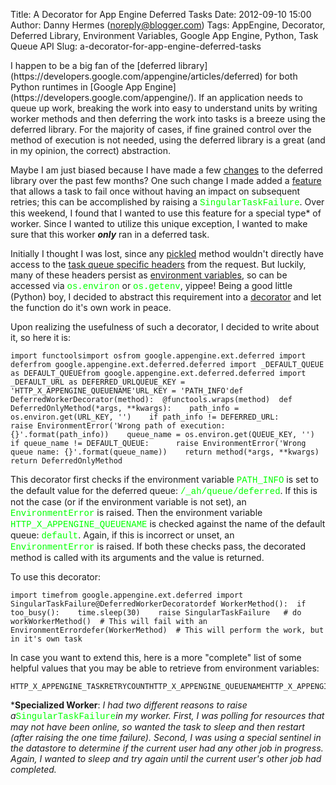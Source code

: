 Title: A Decorator for App Engine Deferred Tasks
Date: 2012-09-10 15:00
Author: Danny Hermes (noreply@blogger.com)
Tags: AppEngine, Decorator, Deferred Library, Environment Variables, Google App Engine, Python, Task Queue API
Slug: a-decorator-for-app-engine-deferred-tasks

<p>
I happen to be a big fan of the [deferred
library](https://developers.google.com/appengine/articles/deferred) for
both Python runtimes in [Google App
Engine](https://developers.google.com/appengine/). If an application
needs to queue up work, breaking the work into easy to understand units
by writing worker methods and then deferring the work into tasks is a
breeze using the deferred library. For the majority of cases, if fine
grained control over the method of execution is not needed, using the
deferred library is a great (and in my opinion, the correct)
abstraction.  
  
Maybe I am just biased because I have made a few
[changes](http://blog.bossylobster.com/2012/03/where-have-i-been.html)
to the deferred library over the past few months? One such change I made
added a
[feature](http://code.google.com/p/googleappengine/issues/detail?id=6412)
that allows a task to fail once without having an impact on subsequent
retries; this can be accomplished by raising a <span
style="color: lime; font-family: Courier New, Courier, monospace;">SingularTaskFailure</span>.
Over this weekend, I found that I wanted to use this feature for a
special type\* of worker. Since I wanted to utilize this unique
exception, I wanted to make sure that this worker ***only*** ran in a
deferred task.  
  
Initially I thought I was lost, since any
[pickled](http://docs.python.org/library/pickle.html) method wouldn't
directly have access to the [task queue specific
headers](https://developers.google.com/appengine/docs/python/taskqueue/overview-push#Task_Request_Headers) from
the request. But luckily, many of these headers persist as [environment
variables](http://en.wikipedia.org/wiki/Environment_variable), so can be
accessed via <span
style="color: lime; font-family: Courier New, Courier, monospace;">os.environ</span>
or <span
style="color: lime; font-family: Courier New, Courier, monospace;">os.getenv</span>,
yippee! Being a good little (Python) boy, I decided to abstract this
requirement into a
[decorator](http://stackoverflow.com/questions/739654/understanding-python-decorators#1594484)
and let the function do it's own work in peace.  
  
Upon realizing the usefulness of such a decorator, I decided to write
about it, so here it is:  

~~~~ {.prettyprint style="background-color: white;"}
import functoolsimport osfrom google.appengine.ext.deferred import deferfrom google.appengine.ext.deferred.deferred import _DEFAULT_QUEUE as DEFAULT_QUEUEfrom google.appengine.ext.deferred.deferred import _DEFAULT_URL as DEFERRED_URLQUEUE_KEY = 'HTTP_X_APPENGINE_QUEUENAME'URL_KEY = 'PATH_INFO'def DeferredWorkerDecorator(method):  @functools.wraps(method)  def DeferredOnlyMethod(*args, **kwargs):    path_info = os.environ.get(URL_KEY, '')    if path_info != DEFERRED_URL:      raise EnvironmentError('Wrong path of execution: {}'.format(path_info))    queue_name = os.environ.get(QUEUE_KEY, '')    if queue_name != DEFAULT_QUEUE:      raise EnvironmentError('Wrong queue name: {}'.format(queue_name))    return method(*args, **kwargs)  return DeferredOnlyMethod
~~~~

This decorator first checks if the environment variable <span
style="color: lime; font-family: Courier New, Courier, monospace;">PATH\_INFO</span>
is set to the default value for the deferred queue: <span
style="color: lime; font-family: Courier New, Courier, monospace;">/\_ah/queue/deferred</span>.
If this is not the case (or if the environment variable is not set), an
<span
style="color: lime; font-family: Courier New, Courier, monospace;">EnvironmentError</span>
is raised. Then the environment variable <span
style="color: lime; font-family: Courier New, Courier, monospace;">HTTP\_X\_APPENGINE\_QUEUENAME</span>
is checked against the name of the default queue: <span
style="color: lime; font-family: Courier New, Courier, monospace;">default</span>.
Again, if this is incorrect or unset, an <span
style="color: lime; font-family: Courier New, Courier, monospace;">EnvironmentError</span> is
raised. If both these checks pass, the decorated method is called with
its arguments and the value is returned.  
  
To use this decorator:  

~~~~ {.prettyprint style="background-color: white;"}
import timefrom google.appengine.ext.deferred import SingularTaskFailure@DeferredWorkerDecoratordef WorkerMethod():  if too_busy():    time.sleep(30)    raise SingularTaskFailure   # do workWorkerMethod()  # This will fail with an EnvironmentErrordefer(WorkerMethod)  # This will perform the work, but in it's own task
~~~~

In case you want to extend this, here is a more "complete" list of some
helpful values that you may be able to retrieve from environment
variables:   

~~~~ {.prettyprint style="background-color: white;"}
HTTP_X_APPENGINE_TASKRETRYCOUNTHTTP_X_APPENGINE_QUEUENAMEHTTP_X_APPENGINE_TASKNAMEHTTP_X_APPENGINE_TASKEXECUTIONCOUNTHTTP_X_APPENGINE_TASKETAHTTP_X_APPENGINE_COUNTRYHTTP_X_APPENGINE_CURRENT_NAMESPACEPATH_INFO
~~~~

  
\***Specialized Worker**: *I had two different reasons to raise a*<span
style="color: lime; font-family: Courier New, Courier, monospace;">SingularTaskFailure</span>*in
my worker. First, I was polling for resources that may not have been
online, so wanted the task to sleep and then restart (after raising the
one time failure). Second, I was using a special sentinel in the
datastore to determine if the current user had any other job in
progress. Again, I wanted to sleep and try again until the current
user's other job had completed.*

</p>

